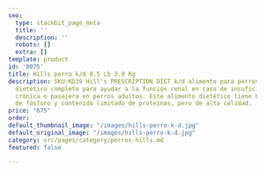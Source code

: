 ```yaml
---
seo:
  type: stackbit_page_meta
  title: ''
  description: ''
  robots: []
  extra: []
template: product
id: '0075'
title: Hills perro k/d 8.5 Lb 3.9 Kg
description: SKU:KD39 Hill's PRESCRIPTION DIET k/d alimento para perros es un alimento
  dietético completo para ayudar a la función renal en caso de insuficiencia renal
  crónica o pasajera en perros adultos. Este alimento dietético tiene bajo contenido
  de fósforo y contenido limitado de proteínas, pero de alta calidad.
price: "675"
order: 
default_thumbnail_image: "/images/hills-perro-k-d.jpg"
default_original_image: "/images/hills-perro-k-d.jpg"
category: src/pages/category/perros-hills.md
featured: false

---
```

